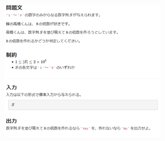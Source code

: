 ![question](https://github.com/kimura-12/AtCoder_Training/blob/master/AtCoder_Beginner_Contest/ABC181/D.Hachi/question.png)
